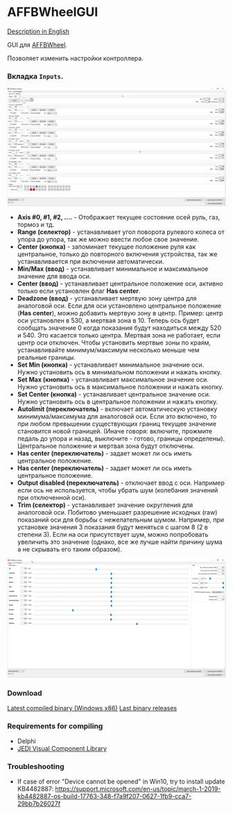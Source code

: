 # AFFBWheelGUI

[Description in English](./README.md)

GUI для [AFFBWheel](https://github.com/vsulako/AFFBWheel).

Позволяет изменить настройки контроллера.

### Вкладка `Inputs`.

![](images/affbwheelgui_inputs.png)

- **Axis #0, #1, #2, ....** - Отображает текущее состояние осей руль, газ, тормоз и тд.
- **Range (селектор)** - устанавливает угол поворота рулевого колеса от упора до упора, так же можно ввести любое свое значение.
- **Center (кнопка)** - запоминает текущее положение руля как центральное, только до повторного включения устройства, так же устанавливается при включении автоматически.
- **Min/Max (ввод)** - устанавливает минимальное и максимальное значение для ввода оси.
- **Center (ввод)** - устанавливает центральное положение оси, активно только если установлен флаг **Has center**.
- **Deadzone (ввод)** - устанавливает мертвую зону центра для аналоговой оси. Если для оси установлено центральное положение (**Has center**), можно добавить мертвую зону в центр. Пример: центр оси установлен в 530, а мертвая зона в 10. Теперь ось будет сообщать значение 0 когда показания будут находиться между 520 и 540. Это касается только центра. Мертвая зона не работает, если центр оси отключен. Чтобы установить мертвые зоны по краям, устанавливайте минимум/максимум несколько меньше чем реальные границы.
- **Set Min (кнопка)** - устанавливает минимальное значение оси. Нужно установить ось в минимальном положении и нажать кнопку.
- **Set Max (кнопка)** - устанавливает максимальное значение оси. Нужно установить ось в максимальное положении и нажать кнопку.
- **Set Center (кнопка)** - устанавливает центральное значение оси. Нужно установить ось в центральное положении и нажать кнопку.
- **Autolimit (переключатель)** - включает автоматическую установку минимума/максимума для аналоговой оси. Если это включено, то при любом превышении существующих границ текущее значение становится новой границей. (Иначе говоря: включите, прожмите педаль до упора и назад, выключите - готово, границы определены). Центральное положение и мертвая зона будут отключены.
- **Has center (переключатель)** - задает может ли ось иметь центральное положение.
- **Has center (переключатель)** - задает может ли ось иметь центральное положение.
- **Output disabled (переключатель)** - отключает ввод с оси. Например если ось не используется, чтобы убрать шум (колебания значений при отключенной оси).
- **Trim (селектор)** - устанавливает значение округления для аналоговой оси. Побитово уменьшает разрешение исходных (raw) показаний оси для борьбы с нежелательным шумом. Например, при установке значения 3 показания будут меняться с шагом 8 (2 в степени 3). Если на оси присутствует шум, можно попробовать увеличить это значение (однако, все же лучше найти причину шума а не скрывать его таким образом).

![](images/affbwheelgui_forcefeedback.png)

### Download

[Latest compiled binary (Windows x86)](https://github.com/vsulako/AFFBWheelGUI/releases/latest)
[Last binary releases](https://github.com/vsulako/AFFBWheelGUI/releases)

### Requirements for compiling

- Delphi
- [JEDI Visual Component Library](https://github.com/project-jedi/jvcl)

### Troubleshooting

- If case of error "Device cannot be opened" in Win10, try to install update KB4482887:
<https://support.microsoft.com/en-us/topic/march-1-2019-kb4482887-os-build-17763-348-f7a9f207-0627-1fb9-cca7-29bb7b26027f>
